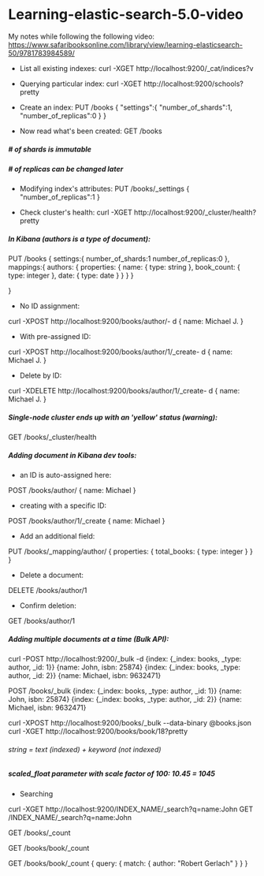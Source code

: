 # Learning-elastic-search-5.0-video

My notes while following the following video: https://www.safaribooksonline.com/library/view/learning-elasticsearch-50/9781783984589/


- List all existing indexes: 
curl -XGET http://localhost:9200/_cat/indices?v

- Querying particular index:
curl -XGET http://localhost:9200/schools?pretty

- Create an index:
PUT /books
{
	"settings":{
		"number_of_shards":1,
		"number_of_replicas":0
	}
}

- Now read what's been created: 
GET /books

##### \# of shards is immutable
##### \# of replicas can be changed later

- Modifying index's attributes:
PUT /books/_settings
{
	"number_of_replicas":1
}


- Check cluster's health:
curl -XGET http://localhost:9200/_cluster/health?pretty

##### In Kibana (authors is a type of document): 

PUT /books
{
settings:{
	number_of_shards:1
	number_of_replicas:0
},
mappings:{
	authors: {
		properties: {
			name: {
				type: string
			},
			book_count: {
				type: integer
			},
			date: {
				type: date
			}
		}
	}
}

}

- No ID assignment:

curl -XPOST http://localhost:9200/books/author/- d
{
	name: Michael J.
}


- With pre-assigned ID:

curl -XPOST http://localhost:9200/books/author/1/_create- d
{
	name: Michael J.
}

- Delete by ID:

curl -XDELETE http://localhost:9200/books/author/1/_create- d
{
	name: Michael J.
}

##### Single-node cluster ends up with an 'yellow' status (warning):

GET /books/_cluster/health

##### Adding document in Kibana dev tools:

- an ID is auto-assigned here: 

POST /books/author/
{
	name: Michael
}

- creating with a specific ID:

POST /books/author/1/_create
{
	name: Michael
}

- Add an additional field:

PUT /books/_mapping/author/
{
properties: 
{
	total_books:
	{
		type: integer
	}
}
}

- Delete a document: 

DELETE /books/author/1

- Confirm deletion: 

GET /books/author/1

##### Adding multiple documents at a time (Bulk API):

curl -POST http://localhost:9200/_bulk -d
{index: {_index: books, _type: author, _id: 1}}
{name: John, isbn: 25874}
{index: {_index: books, _type: author, _id: 2}}
{name: Michael, isbn: 9632471}

POST /books/_bulk
{index: {_index: books, _type: author, _id: 1}}
{name: John, isbn: 25874}
{index: {_index: books, _type: author, _id: 2}}
{name: Michael, isbn: 9632471}

curl -XPOST http://localhost:9200/books/_bulk --data-binary @books.json
curl -XGET http://localhost:9200/books/book/18?pretty

###### string = text (indexed) + keyword (not indexed)
##### scaled_float parameter with scale factor of 100: 10.45 = 1045

- Searching

curl -XGET http://localhost:9200/INDEX_NAME/_search?q=name:John
GET /INDEX_NAME/_search?q=name:John

GET /books/_count

GET /books/book/_count

GET /books/book/_count
{
	query: {
		match: {
			author: "Robert Gerlach"
		}
	}
}









